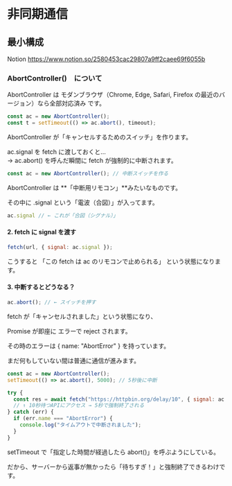 # 非同期通信

## 最小構成

Notion
https://www.notion.so/2580453cac29807a9ff2caee69f6055b


### AbortController()　について

AbortController は モダンブラウザ（Chrome, Edge, Safari, Firefox の最近のバージョン）なら全部対応済み です。  
  
``` js
const ac = new AbortController();  
const t = setTimeout(() => ac.abort(), timeout);
```

AbortController が「キャンセルするためのスイッチ」を作ります。  
  
ac.signal を fetch に渡しておくと…  
→ ac.abort() を呼んだ瞬間に fetch が強制的に中断されます。  
  
``` js
const ac = new AbortController(); // 中断スイッチを作る
```
AbortController は **「中断用リモコン」**みたいなものです。

その中に .signal という「電波（合図）」が入ってます。

``` js
ac.signal // ← これが「合図（シグナル）」
```
#### 2. fetch に signal を渡す
``` js
fetch(url, { signal: ac.signal });
```
こうすると 「この fetch は ac のリモコンで止められる」 という状態になります。

#### 3. 中断するとどうなる？
``` js
ac.abort(); // ← スイッチを押す
``` 
fetch が「キャンセルされました」という状態になり、

Promise が即座に エラーで reject されます。

その時のエラーは { name: "AbortError" } を持っています。


まだ何もしていない間は普通に通信が進みます。

``` js
const ac = new AbortController();
setTimeout(() => ac.abort(), 5000); // 5秒後に中断

try {
  const res = await fetch("https://httpbin.org/delay/10", { signal: ac.signal });
  // ↑ 10秒待つAPIにアクセス → 5秒で強制終了される
} catch (err) {
  if (err.name === "AbortError") {
    console.log("タイムアウトで中断されました");
  }
}
```


setTimeout で「指定した時間が経過したら abort()」を呼ぶようにしている。  
  
だから、サーバーから返事が無かったら「待ちすぎ！」と強制終了できるわけです。  